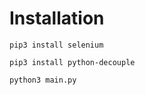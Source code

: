 # Installation

```
pip3 install selenium

pip3 install python-decouple
```

```
python3 main.py
```